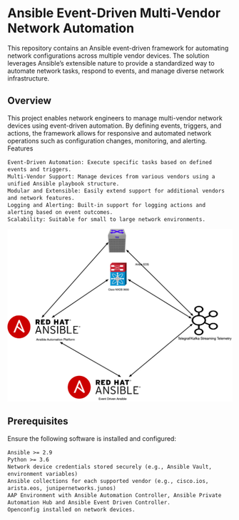 # Ansible Event-Driven Multi-Vendor Network Automation

This repository contains an Ansible event-driven framework for automating network configurations across multiple vendor devices. The solution leverages Ansible’s extensible nature to provide a standardized way to automate network tasks, respond to events, and manage diverse network infrastructure.

## Overview

This project enables network engineers to manage multi-vendor network devices using event-driven automation. By defining events, triggers, and actions, the framework allows for responsive and automated network operations such as configuration changes, monitoring, and alerting.
Features

    Event-Driven Automation: Execute specific tasks based on defined events and triggers.
    Multi-Vendor Support: Manage devices from various vendors using a unified Ansible playbook structure.
    Modular and Extensible: Easily extend support for additional vendors and network features.
    Logging and Alerting: Built-in support for logging actions and alerting based on event outcomes.
    Scalability: Suitable for small to large network environments.

![Alt text](https://github.com/rh-telco-tigers/aap_eda_multi_vendor_network/blob/6b78b179a6966847c9016d8340acf4cc7f7c5ec8/Multi-Vendor%20Event%20Driven%20Ansible.png)

## Prerequisites

Ensure the following software is installed and configured:

    Ansible >= 2.9
    Python >= 3.6
    Network device credentials stored securely (e.g., Ansible Vault, environment variables)
    Ansible collections for each supported vendor (e.g., cisco.ios, arista.eos, junipernetworks.junos)
    AAP Environment with Ansible Automation Controller, Ansible Private Automation Hub and Ansible Event Driven Controller.
    Openconfig installed on network devices.
